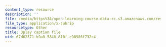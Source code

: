 ```yaml
---
content_type: resource
description: ''
file: /media/https%3A/open-learning-course-data-rc.s3.amazonaws.com/res-18-009-learn-differential-equations-up-close-with-gilbert-strang-and-cleve-moler-fall-2015/67d62371b9a85840810fc98986f732c4_cQKR5m5pTTg.vtt
file_type: application/x-subrip
resourcetype: Other
title: 3play caption file
uid: 67d62371-b9a8-5840-810f-c98986f732c4
---
```

